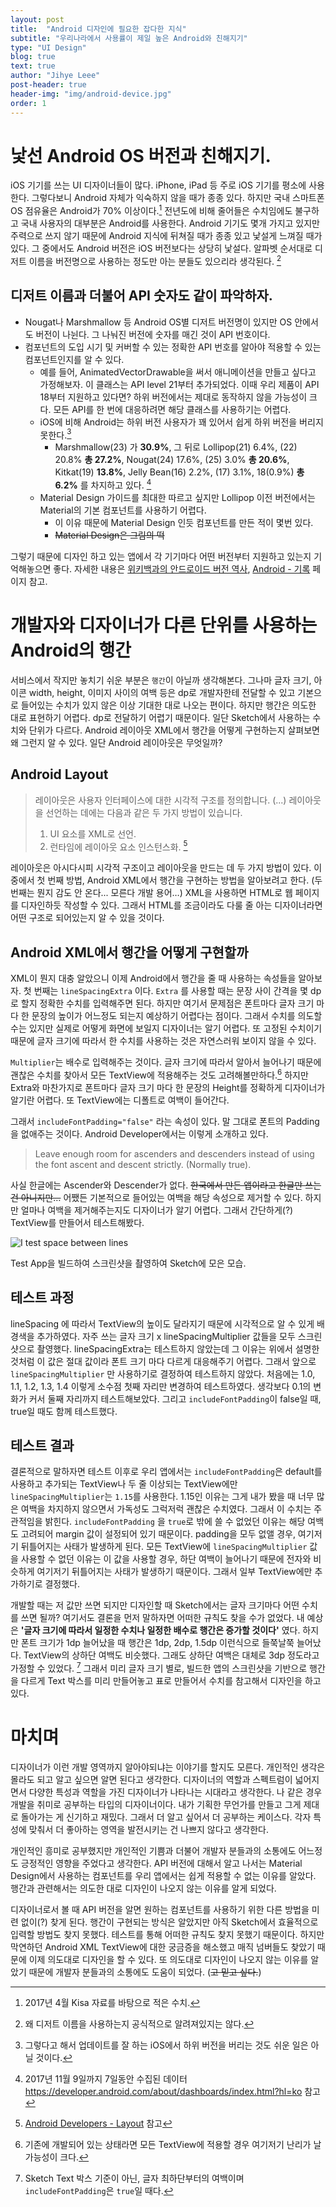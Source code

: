 ```yaml
---
layout: post
title:  "Android 디자인에 필요한 잡다한 지식"
subtitle: "우리나라에서 사용률이 제일 높은 Android와 친해지기"
type: "UI Design"
blog: true
text: true
author: "Jihye Leee"
post-header: true
header-img: "img/android-device.jpg"
order: 1
---
```


# 낯선 Android OS 버전과 친해지기.

iOS 기기를 쓰는 UI 디자이너들이 많다. iPhone, iPad 등 주로 iOS 기기를 평소에 사용한다. 그렇다보니 Android 자체가 익숙하지 않을 때가 종종 있다. 하지만 국내 스마트폰 OS 점유율은 Android가 70% 이상이다.[^1] 전년도에 비해 줄어들은 수치임에도 불구하고 국내 사용자의 대부분은 Android를 사용한다. Android 기기도 몇개 가지고 있지만 주력으로 쓰지 않기 때문에 Android 지식에 뒤쳐질 때가 종종 있고 낯설게 느껴질 때가 있다.
그 중에서도 Android 버전은 iOS 버전보다는 상당히 낯설다. 알파벳 순서대로 디저트 이름을 버전명으로 사용하는 정도만 아는 분들도 있으리라 생각된다. [^2]

[^1]: 2017년 4월 Kisa 자료를 바탕으로 적은 수치.
[^2]: 왜 디저트 이름을 사용하는지 공식적으로 알려져있지는 않다.

## 디저트 이름과 더불어 API 숫자도 같이 파악하자.

* Nougat나 Marshmallow 등 Android OS별 디저트 버전명이 있지만 OS 안에서도 버전이 나뉜다. 그 나눠진 버전에 숫자를 매긴 것이 API 번호이다.
* 컴포넌트의 도입 시기 및 커버할 수 있는 정확한 API 번호를 알아야 적용할 수 있는 컴포넌트인지를 알 수 있다.
  * 예를 들어, AnimatedVectorDrawable을 써서 애니메이션을 만들고 싶다고 가정해보자. 이 클래스는 API level 21부터 추가되었다. 이때 우리 제품이 API 18부터 지원하고 있다면? 하위 버전에서는 제대로 동작하지 않을 가능성이 크다. 모든 API를 한 번에 대응하려면 해당 클래스를 사용하기는 어렵다.
  * iOS에 비해 Android는 하위 버전 사용자가 꽤 있어서 쉽게 하위 버전을 버리지 못한다.[^3]
    * Marshmallow(23) 가 **30.9%**, 그 뒤로 Lollipop(21) 6.4%, (22) 20.8% **총 27.2%**, Nougat(24) 17.6%, (25) 3.0% **총 20.6%**, Kitkat(19) **13.8%**, Jelly Bean(16) 2.2%, (17) 3.1%, 18(0.9%) **총 6.2%** 를 차지하고 있다. [^4]
  * Material Design 가이드를 최대한 따르고 싶지만 Lollipop 이전 버전에서는 Material의 기본 컴포넌트를 사용하기 어렵다.
    * 이 이유 때문에 Material Design 인듯 컴포넌트를 만든 적이 몇번 있다.
    * ~~Material Design은 그림의 떡~~

그렇기 때문에 디자인 하고 있는 앱에서 각 기기마다 어떤 버전부터 지원하고 있는지 기억해놓으면 좋다. 자세한 내용은 [위키백과의 안드로이드 버전 역사](https://ko.wikipedia.org/wiki/%EC%95%88%EB%93%9C%EB%A1%9C%EC%9D%B4%EB%93%9C_%EB%B2%84%EC%A0%84_%EC%97%AD%EC%82%AC), [Android - 기록](https://www.android.com/history/) 페이지 참고.

# 개발자와 디자이너가 다른 단위를 사용하는 Android의 행간

서비스에서 작지만 놓치기 쉬운 부분은 `행간`이 아닐까 생각해본다. 그나마 글자 크기, 아이콘 width, height, 이미지 사이의 여백 등은 dp로 개발자한테 전달할 수 있고 기본으로 들어있는 수치가 있지 않은 이상 기대한 대로 나오는 편이다. 하지만 행간은 의도한 대로 표현하기 어렵다. dp로 전달하기 어렵기 때문이다. 일단 Sketch에서 사용하는 수치와 단위가 다르다. Android 레이아웃 XML에서 행간을 어떻게 구현하는지 살펴보면 왜 그런지 알 수 있다. 일단 Android 레이아웃은 무엇일까?

##  Android Layout

> 레이아웃은 사용자 인터페이스에 대한 시각적 구조를 정의합니다. (...)
> 레이아웃을 선언하는 데에는 다음과 같은 두 가지 방법이 있습니다.
>
> 1. UI 요소를 XML로 선언.
> 2. 런타임에 레이아웃 요소 인스턴스화. [^5]

레이아웃은 아시다시피 시각적 구조이고 레이아웃을 만드는 데 두 가지 방법이 있다. 이 중에서 첫 번째 방법, Android XML에서 행간을 구현하는 방법을 알아보려고 한다. (두 번째는 뭔지 감도 안 온다... 모른다 개발 용어…) XML을 사용하면 HTML로 웹 페이지를 디자인하듯 작성할 수 있다. 그래서 HTML를 조금이라도 다룰 줄 아는 디자이너라면 어떤 구조로 되어있는지 알 수 있을 것이다.

## Android XML에서 행간을 어떻게 구현할까

XML이 뭔지 대충 알았으니 이제 Android에서 행간을 줄 때 사용하는 속성들을 알아보자. 첫 번째는 `lineSpacingExtra` 이다. `Extra` 를 사용할 때는 문장 사이 간격을 몇 dp로 할지 정확한 수치를 입력해주면 된다. 하지만 여기서 문제점은 폰트마다 글자 크기 마다 한 문장의 높이가 어느정도 되는지 예상하기 어렵다는 점이다. 그래서 수치를 의도할 수는 있지만 실제로 어떻게 화면에 보일지 디자이너는 알기 어렵다. 또 고정된 수치이기 때문에 글자 크기에 따라서 한 수치를 사용하는 것은 자연스러워 보이지 않을 수 있다.

`Multiplier`는 배수로 입력해주는 것이다. 글자 크기에 따라서 알아서 늘어나기 때문에 괜찮은 수치를 찾아서 모든 TextView에 적용해주는 것도 고려해볼만하다.[^6] 하지만 Extra와 마찬가지로 폰트마다 글자 크기 마다 한 문장의 Height를 정확하게 디자이너가 알기란 어렵다. 또 TextView에는 디폴트로 여백이 들어간다.

그래서 `includeFontPadding="false"` 라는 속성이 있다. 말 그대로 폰트의 Padding을 없애주는 것이다. Android Developer에서는 이렇게 소개하고 있다.

> Leave enough room for ascenders and descenders instead of using the font ascent and descent strictly. (Normally true).

사실 한글에는 Ascender와 Descender가 없다. ~~한국에서 만든 앱이라고 한글만 쓰는 건 아니지만…~~ 어쨌든 기본적으로 들어있는 여백을 해당 속성으로 제거할 수 있다. 하지만 얼마나 여백을 제거해주는지도 디자이너가 알기 어렵다. 그래서 간단하게(?) TextView를 만들어서 테스트해봤다.

![I test space between lines](./img/line-height.jpg)

<figcaption>Test App을 빌드하여 스크린샷을 촬영하여 Sketch에 모은 모습.</figcaption>

## 테스트 과정

lineSpacing 에 따라서 TextView의 높이도 달라지기 때문에 시각적으로 알 수 있게 배경색을 추가하였다. 자주 쓰는 글자 크기 x lineSpacingMultiplier 값들을 모두 스크린샷으로 촬영했다. lineSpacingExtra는 테스트하지 않았는데 그 이유는 위에서 설명한 것처럼 이 값은 절대 값이라 폰트 크기 마다 다르게 대응해주기 어렵다. 그래서 앞으로 `lineSpacingMultiplier` 만 사용하기로 결정하여 테스트하지 않았다. 처음에는 1.0, 1.1, 1.2, 1.3, 1.4 이렇게 소수점 첫째 자리만 변경하여 테스트하였다. 생각보다 0.1의 변화가 커서 둘째 자리까지 테스트해보았다. 그리고 `includeFontPadding`이 false일 때, true일 때도 함께 테스트했다.

## 테스트 결과

결론적으로 말하자면 테스트 이후로 우리 앱에서는 `includeFontPadding`은 default를 사용하고 추가되는 TextView나 두 줄 이상되는 TextView에만 `lineSpacingMultiplier`는 `1.15`를 사용한다. 1.15인 이유는 그게 내가 봤을 때 너무 많은 여백을 차지하지 않으면서 가독성도 그럭저럭 괜찮은 수치였다. 그래서 이 수치는 주관적임을 밝힌다. `includeFontPadding` 을 `true`로 밖에 쓸 수 없었던 이유는 해당 여백도 고려되어 margin 값이 설정되어 있기 때문이다. padding을 모두 없앨 경우, 여기저기 뒤틀어지는 사태가 발생하게 된다. 모든 TextView에 `lineSpacingMultiplier` 값을 사용할 수 없던 이유는 이 값을 사용할 경우, 하단 여백이 늘어나기 때문에 전자와 비슷하게 여기저기 뒤틀어지는 사태가 발생하기 때문이다. 그래서 일부 TextView에만 추가하기로 결정했다.

개발할 때는 저 값만 쓰면 되지만 디자인할 때 Sketch에서는 글자 크기마다 어떤 수치를 쓰면 될까? 여기서도 결론을 먼저 말하자면 어떠한 규칙도 찾을 수가 없었다. 내 예상은 **'글자 크기에 따라서 일정한 수치나 일정한 배수로 행간은 증가할 것이다'** 였다. 하지만 폰트 크기가 1dp 늘어났을 때 행간은 1dp, 2dp, 1.5dp 이런식으로 들쭉날쭉 늘어났다. TextView의 상하단 여백도 비슷했다. 그래도 상하단 여백은 대체로 3dp 정도라고 가정할 수 있었다. [^7] 그래서 미리 글자 크기 별로, 빌드한 앱의 스크린샷을 기반으로 행간을 다르게 Text 박스를 미리 만들어놓고 표로 만들어서 수치를 참고해서 디자인을 하고 있다.

# 마치며

디자이너가 이런 개발 영역까지 알아야되냐는 이야기를 할지도 모른다. 개인적인 생각은 몰라도 되고 알고 싶으면 알면 된다고 생각한다. 디자이너의 역할과 스펙트럼이 넓어지면서 다양한 특성과 역할을 가진 디자이너가 나타나는 시대라고 생각한다. 나 같은 경우 개발을 취미로 공부하는 타입의 디자이너이다. 내가 기획한 무언가를 만들고 그게 제대로 돌아가는 게 신기하고 재밌다. 그래서 더 알고 싶어서 더 공부하는 케이스다. 각자 특성에 맞춰서 더 좋아하는 영역을 발전시키는 건 나쁘지 않다고 생각한다.

개인적인 흥미로 공부했지만 개인적인 기쁨과 더불어 개발자 분들과의 소통에도 어느정도 긍정적인 영향을 주었다고 생각한다. API 버전에 대해서 알고 나서는 Material Design에서 사용하는 컴포넌트를 우리 앱에서는 쉽게 적용할 수 없는 이유를 알았다. 행간과 관련해서는 의도한 대로 디자인이 나오지 않는 이유를 알게 되었다.

디자이너로서 볼 때 API 버전을 알면 원하는 컴포넌트를 사용하기 위한 다른 방법을 미련 없이(?) 찾게 된다. 행간이 구현되는 방식은 알았지만 아직 Sketch에서 효율적으로 입력할 방법도 찾지 못했다. 테스트를 통해 어떠한 규칙도 찾지 못했기 때문이다. 하지만 막연하던 Android XML TextView에 대한 궁금증을 해소했고 매직 넘버들도 찾았기 때문에 이제 의도대로 디자인을 할 수 있다. 또 의도대로 디자인이 나오지 않는 이유를 알았기 때문에 개발자 분들과의 소통에도 도움이 되었다. (~~고 믿고 싶다.~~)

[^3]: 그렇다고 해서 업데이트를 잘 하는 iOS에서 하위 버전을 버리는 것도 쉬운 일은 아닐 것이다.
[^4]: 2017년 11월 9일까지 7일동안 수집된 데이터 https://developer.android.com/about/dashboards/index.html?hl=ko 참고
[^5]: [Android Developers - Layout](https://developer.android.com/guide/topics/ui/declaring-layout.html) 참고
[^6]: 기존에 개발되어 있는 상태라면 모든 TextView에 적용할 경우 여기저기 난리가 날 가능성이 크다.
[^7]: Sketch Text 박스 기준이 아닌, 글자 최하단부터의 여백이며 `includeFontPadding`은 `true`일 때다.